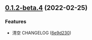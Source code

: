 ## [0.1.2-beta.4](https://github.com/SuperRay3/vue-mobile-project-template/compare/v0.1.2-beta.2...v0.1.2-beta.4) (2022-02-25)


### Features

* 清空 CHANGELOG ([6e9d230](https://github.com/SuperRay3/vue-mobile-project-template/commit/6e9d230dbf53a157406e4613f159a8d940f39683))



